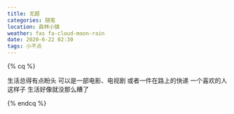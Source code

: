 ```yaml
---
title: 无题
categories: 随笔
location: 森林小镇
weather: fas fa-cloud-moon-rain
date: 2020-6-22 02:30
tags: 小不点
---
```

{% cq %} 

生活总得有点盼头
可以是一部电影、电视剧
或者一件在路上的快递
一个喜欢的人
这样子
生活好像就没那么糟了 

{% endcq %}